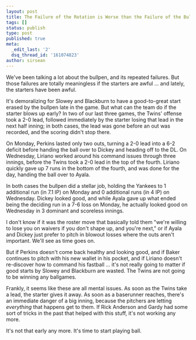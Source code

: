```yaml
---
layout: post
title: The Failure of the Rotation is Worse than the Failure of the Bullpen
tags: []
status: publish
type: post
published: true
meta:
  _edit_last: '2'
  dsq_thread_id: '161074823'
author: sirsean
---
```

We've been talking a lot about the bullpen, and its repeated failures. But those failures are totally meaningless if the starters are awful ... and lately, the starters have been awful.

It's demoralizing for Slowey and Blackburn to have a good-to-great start erased by the bullpen late in the game. But what can the team do if the starter blows up early? In two of our last three games, the Twins' offense took a 2-0 lead, followed immediately by the starter losing that lead in the next half inning; in both cases, the lead was gone before an out was recorded, and the scoring didn't stop there.

On Monday, Perkins lasted only two outs, turning a 2-0 lead into a 6-2 deficit before handing the ball over to Dickey and heading off to the DL. On Wednesday, Liriano worked around his command issues through three innings, before the Twins took a 2-0 lead in the top of the fourth. Liriano quickly gave up 7 runs in the bottom of the fourth, and was done for the day, handing the ball over to Ayala.

In both cases the bullpen did a stellar job, holding the Yankees to 1 additional run (in 7.1 IP) on Monday and 0 additional runs (in 4 IP) on Wednesday. Dickey looked good, and while Ayala gave up what ended being the deciding run in a 7-6 loss on Monday, he actually looked good on Wednesday in 3 dominant and scoreless innings.

I don't know if it was the roster move that basically told them "we're willing to lose you on waivers if you don't shape up, and you're next," or if Ayala and Dickey just prefer to pitch in blowout losses where the outs aren't important. We'll see as time goes on.

But if Perkins doesn't come back healthy and looking good, and if Baker continues to pitch with his new wallet in his pocket, and if Liriano doesn't re-discover how to command his fastball ... it's not really going to matter if good starts by Slowey and Blackburn are wasted. The Twins are not going to be winning any ballgames.

Frankly, it seems like these are all mental issues. As soon as the Twins take a lead, the starter gives it away. As soon as a baserunner reaches, there's an immediate danger of a big inning, because the pitchers are letting <em>everything </em>that happens get to them. If Rick Anderson and Gardy had some sort of tricks in the past that helped with this stuff, it's not working any more.

It's not that early any more. It's time to start playing ball.
